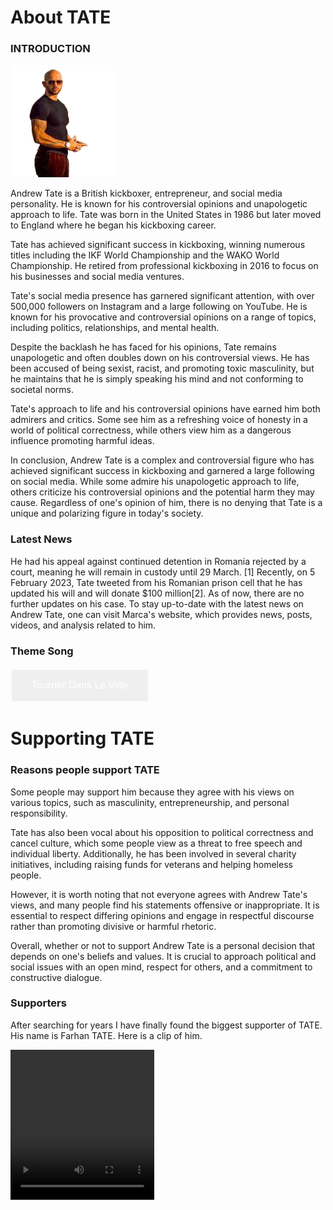 <html>
<head>
  <title>TATE</title>
  </head>
<body>
<h1>About TATE</h1>
<h3>INTRODUCTION</h3>
<img src="tate.png" alt="TATE" style="width:165px;height:180px;">
<p>Andrew Tate is a British kickboxer, entrepreneur, and social media personality. He is known for his controversial opinions and unapologetic approach to life. Tate was born in the United States in 1986 but later moved to England where he began his kickboxing career.


Tate has achieved significant success in kickboxing, winning numerous titles including the IKF World Championship and the WAKO World Championship. He retired from professional kickboxing in 2016 to focus on his businesses and social media ventures.


Tate's social media presence has garnered significant attention, with over 500,000 followers on Instagram and a large following on YouTube. He is known for his provocative and controversial opinions on a range of topics, including politics, relationships, and mental health.


Despite the backlash he has faced for his opinions, Tate remains unapologetic and often doubles down on his controversial views. He has been accused of being sexist, racist, and promoting toxic masculinity, but he maintains that he is simply speaking his mind and not conforming to societal norms.


Tate's approach to life and his controversial opinions have earned him both admirers and critics. Some see him as a refreshing voice of honesty in a world of political correctness, while others view him as a dangerous influence promoting harmful ideas.


In conclusion, Andrew Tate is a complex and controversial figure who has achieved significant success in kickboxing and garnered a large following on social media. While some admire his unapologetic approach to life, others criticize his controversial opinions and the potential harm they may cause. Regardless of one's opinion of him, there is no denying that Tate is a unique and polarizing figure in today's society.</p>
<h3>Latest News</h3>
<p>He had his appeal against continued detention in Romania rejected by a court, meaning he will remain in custody until 29 March. [1] Recently, on 5 February 2023, Tate tweeted from his Romanian prison cell that he has updated his will and will donate $100 million[2]. As of now, there are no further updates on his case. To stay up-to-date with the latest news on Andrew Tate, one can visit Marca's website, which provides news, posts, videos, and analysis related to him.</p>
<h3>Theme Song</h3>
<!DOCTYPE html>
<html>
<head>
<style>
.button {
  border: none;
  color: white;
  padding: 16px 32px;
  text-align: center;
  text-decoration: none;
  display: inline-block;
  font-size: 16px;
  margin: 4px 2px;
  transition-duration: 0.8s;
  cursor: pointer;
}

.button1 {
  background-color: white;
  color: black;
  border: 2px solid black;
}

.button1:hover {
  background-color: #E98433;
  color: white;
}
</style>
</head>
<body>

<button1 onclick="window.location.href='https://youtu.be/vtNJMAyeP0s';">
<button class="button button1">Tourner Dans Le Vide</button>
  </body>

  <body>
<h1>Supporting TATE</h1>
<h3>Reasons people support TATE</h3>
<p>Some people may support him because they agree with his views on various topics, such as masculinity, entrepreneurship, and personal responsibility.


Tate has also been vocal about his opposition to political correctness and cancel culture, which some people view as a threat to free speech and individual liberty. Additionally, he has been involved in several charity initiatives, including raising funds for veterans and helping homeless people.


However, it is worth noting that not everyone agrees with Andrew Tate's views, and many people find his statements offensive or inappropriate. It is essential to respect differing opinions and engage in respectful discourse rather than promoting divisive or harmful rhetoric.


Overall, whether or not to support Andrew Tate is a personal decision that depends on one's beliefs and values. It is crucial to approach political and social issues with an open mind, respect for others, and a commitment to constructive dialogue.</p>
<h3>Supporters</h3>
<p>After searching for years I have finally found the biggest supporter of TATE. His name is Farhan TATE. Here is a clip of him.</p>
<video width="230" height="240" controls>
  <source src="TATE.mp4" type="video/mp4">
Your browser does not support the video tag.
</video>
  </body>
</html>

